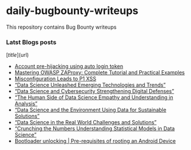 # daily-bugbounty-writeups
This repository contains Bug Bounty writeups

### Latst Blogs posts
<!-- BLOG-POST-LIST:START -->
[$title]($url) 
- [Account pre-hijacking using auto login token](https://medium.com/@aa.pietruczuk/account-pre-hijacking-using-auto-login-token-94ad3da7f3d6?source=rss------bug_bounty-5)
- [Mastering OWASP ZAProxy: Complete Tutorial and Practical Examples](https://medium.com/@pentesterclubpvtltd/mastering-owasp-zaproxy-complete-tutorial-and-practical-examples-e360e97ac199?source=rss------bug_bounty-5)
- [Misconfiguration Leads to P1 XSS](https://mchklt.medium.com/misconfiguration-leads-to-p1-xss-6c9be7fc4c8f?source=rss------bug_bounty-5)
- [“Data Science Unleashed Emerging Technologies and Trends”](https://medium.com/@Land2Cyber/data-science-unleashed-emerging-technologies-and-trends-1d2f37c101ad?source=rss------bug_bounty-5)
- [“Data Science and Cybersecurity Strengthening Digital Defenses”](https://medium.com/@Land2Cyber/data-science-and-cybersecurity-strengthening-digital-defenses-a1e620e8bf15?source=rss------bug_bounty-5)
- [“The Human Side of Data Science Empathy and Understanding in Analysis”](https://medium.com/@Land2Cyber/the-human-side-of-data-science-empathy-and-understanding-in-analysis-6301e2ed024e?source=rss------bug_bounty-5)
- [“Data Science and the Environment Using Data for Sustainable Solutions”](https://medium.com/@Land2Cyber/data-science-and-the-environment-using-data-for-sustainable-solutions-44c0cbadb296?source=rss------bug_bounty-5)
- [“Data Science in the Real World Challenges and Solutions”](https://medium.com/@Land2Cyber/data-science-in-the-real-world-challenges-and-solutions-79ed7ff3f539?source=rss------bug_bounty-5)
- [“Crunching the Numbers Understanding Statistical Models in Data Science”](https://medium.com/@Land2Cyber/crunching-the-numbers-understanding-statistical-models-in-data-science-c9c14ca7bc2b?source=rss------bug_bounty-5)
- [Bootloader unlocking | Pre-requisites of rooting an Android Device](https://abhiunix.medium.com/bootloader-unlocking-pre-requisites-of-rooting-an-android-device-7f1fc0ee263?source=rss------bug_bounty-5)
<!-- BLOG-POST-LIST:END -->
